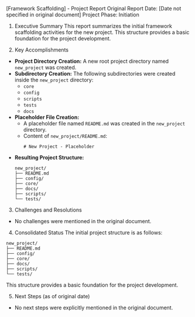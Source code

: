 [Framework Scaffolding] - Project Report
Original Report Date: [Date not specified in original document]
Project Phase: Initiation

1. Executive Summary
This report summarizes the initial framework scaffolding activities for the new project. This structure provides a basic foundation for the project development.

2. Key Accomplishments
*   **Project Directory Creation:** A new root project directory named `new_project` was created.
*   **Subdirectory Creation:** The following subdirectories were created inside the `new_project` directory:
    *   `core`
    *   `config`
    *   `scripts`
    *   `tests`
    *   `docs`
*   **Placeholder File Creation:**
    *   A placeholder file named `README.md` was created in the `new_project` directory.
    *   Content of `new_project/README.md`:
        ```
        # New Project - Placeholder
        ```
*   **Resulting Project Structure:**
    ```
    new_project/
    ├── README.md
    ├── config/
    ├── core/
    ├── docs/
    ├── scripts/
    └── tests/
    ```

3. Challenges and Resolutions
*   No challenges were mentioned in the original document.

4. Consolidated Status
The initial project structure is as follows:
```
new_project/
├── README.md
├── config/
├── core/
├── docs/
├── scripts/
└── tests/
```
This structure provides a basic foundation for the project development.

5. Next Steps (as of original date)
*   No next steps were explicitly mentioned in the original document.
